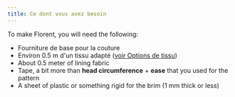 ```yaml
---
title: Ce dont vous avez besoin
---
```


To make Florent, you will need the following:

- Fourniture de base pour la couture
- Environ 0.5 m d'un tissu adapté ([voir Options de tissu](/docs/patterns/florent/fabric/))
- About 0.5 meter of lining fabric
- Tape, a bit more than **head circumference** + **ease** that you used for the pattern
- A sheet of plastic or something rigid for the brim (1 mm thick or less)

